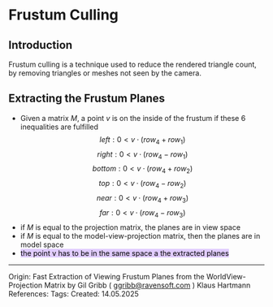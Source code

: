 # Frustum Culling

## Introduction

Frustum culling is a technique used to reduce the rendered triangle count, by removing triangles or meshes not seen by the camera.

## Extracting the Frustum Planes

- Given a matrix $M$, a point $v$ is on the inside of the frustum if these 6 inequalities are fulfilled
$$left: 0 <v \cdot (row_4 + row_1)$$
$$right: 0 <v \cdot (row_4 - row_1)$$$$bottom: 0 <v \cdot (row_4 + row_2)$$$$top: 0 <v \cdot (row_4 - row_2)$$$$near: 0 <v \cdot (row_4 + row_3)$$$$far: 0 <v \cdot (row_4 - row_3)$$
- if $M$ is equal to the projection matrix, the planes are in view space
- if $M$ is equal to the model-view-projection matrix, then the planes are in model space
- <mark style="background: #D2B3FFA6;">the point v has to be in the same space a the extracted planes</mark>

---

Origin: Fast Extraction of Viewing Frustum Planes from the WorldView-Projection Matrix by Gil Gribb ( ggribb@ravensoft.com ) Klaus Hartmann
References: 
Tags: 
Created: 14.05.2025

